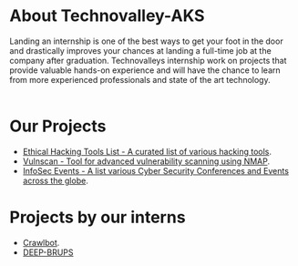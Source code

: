 <!--![Technovalley_Logo](https://www.technovalley.co.in/wp-content/uploads/2019/05/technovalley-new.png)-->
# About Technovalley-AKS
Landing an internship is one of the best ways to get your foot in the door and drastically improves your chances at landing a full-time job at the company after graduation. Technovalleys internship work on projects that provide valuable hands-on experience and will have the chance to learn from more experienced professionals and state of the art technology.
<br/><br/>
# Our Projects

- [Ethical Hacking Tools List - A curated list of various hacking tools](https://github.com/technovalley-aks/Ethical-Hacking-Tools).
- [Vulnscan - Tool for advanced vulnerability scanning using NMAP](https://github.com/technovalley-aks/Vulnscan).
- [InfoSec Events - A list various Cyber Security Conferences and Events across the globe](https://github.com/technovalley-aks/InfoSec-Events).

# Projects by our interns

- [Crawlbot](https://github.com/technovalley-aks/crawlbot).
- [DEEP-BRUPS](https://github.com/plabin/DEEP-BRUPS)
<!--

**Here are some ideas to get you started:**

🙋‍♀️ A short introduction - what is your organization all about?
🌈 Contribution guidelines - how can the community get involved?
👩‍💻 Useful resources - where can the community find your docs? Is there anything else the community should know?
🍿 Fun facts - what does your team eat for breakfast?
🧙 Remember, you can do mighty things with the power of [Markdown](https://docs.github.com/github/writing-on-github/getting-started-with-writing-and-formatting-on-github/basic-writing-and-formatting-syntax)
-->
